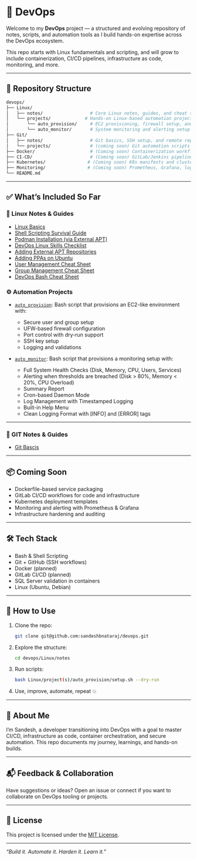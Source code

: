 # 🚀 DevOps

Welcome to my **DevOps** project — a structured and evolving repository of notes, scripts, and automation tools as I build hands-on expertise across the DevOps ecosystem.

This repo starts with Linux fundamentals and scripting, and will grow to include containerization, CI/CD pipelines, infrastructure as code, monitoring, and more.

---

## 📂 Repository Structure

```bash
devops/
├── Linux/
│   ├── notes/                  # Core Linux notes, guides, and cheat sheets
│   └── projects/             # Hands-on Linux-based automation projects
│       └── auto_provision/     # EC2 provisioning, firewall setup, and SSH hardening
│       └── auto_monitor/       # System monitoring and alerting setup
├── Git/
│   ├── notes/                  # Git basics, SSH setup, and remote repo management
│   └── projects/               # (coming soon) Git automation scripts and workflows
├── Docker/                     # (Coming soon) Containerization workflows
├── CI-CD/                      # (Coming soon) GitLab/Jenkins pipelines and automation
├── Kubernetes/                # (Coming soon) K8s manifests and cluster experiments
├── Monitoring/                # (Coming soon) Prometheus, Grafana, logging setup
└── README.md
```

---

## ✅ What’s Included So Far


### 🔧 Linux Notes & Guides

- [Linux Basics](Linux/notes/Linux_basics.md)
- [Shell Scripting Survival Guide](Linux/notes/shell_scripting_survival_guide.md)
- [Podman Installation (via External APT)](Linux/notes/podman_installation_guide.md)
- [DevOps Linux Skills Checklist](Linux/notes/devops_linux_skills_checklist.md)
- [Adding External APT Repositories](Linux/notes/add_external_apt_repo_guide.md)
- [Adding PPAs on Ubuntu](Linux/notes/add_ppa_ubuntu_guide.md)
- [User Management Cheat Sheet](Linux/notes/linux_user_mgmt_cheatsheet.md)
- [Group Management Cheat Sheet](Linux/notes/linux_group_mgmt_cheatsheet.md)
- [DevOps Bash Cheat Sheet](Linux/notes/devOps_bash_cheat_sheet.md)


### ⚙️ Automation Projects
- [`auto_provision`](Linux/projects/auto_provision/setup.sh): Bash script that provisions an EC2-like environment with:
  - Secure user and group setup
  - UFW-based firewall configuration
  - Port control with dry-run support
  - SSH key setup
  - Logging and validations

- [`auto_monitor`](Linux/projects/auto_monitor/setup.sh): Bash script that provisions a monitoring setup with:
  - Full System Health Checks (Disk, Memory, CPU, Users, Services)
  - Alerting when thresholds are breached (Disk > 80%, Memory < 20%, CPU Overload)
  - Summary Report
  - Cron-based Daemon Mode
  - Log Management with Timestamped Logging
  - Built-in Help Menu
  - Clean Logging Format with [INFO] and [ERROR] tags

---

### 🔧 GIT Notes & Guides

   - [Git Bascis](Git/notes/basic_commands.md)

---

## 📦 Coming Soon

- Dockerfile-based service packaging
- GitLab CI/CD workflows for code and infrastructure
- Kubernetes deployment templates
- Monitoring and alerting with Prometheus & Grafana
- Infrastructure hardening and auditing

---

## 🛠️ Tech Stack

- Bash & Shell Scripting
- Git + GitHub (SSH workflows)
- Docker (planned)
- GitLab CI/CD (planned)
- SQL Server validation in containers
- Linux (Ubuntu, Debian)

---

## 📌 How to Use

1. Clone the repo:
   ```bash
   git clone git@github.com:sandeshbnataraj/devops.git
   ```

2. Explore the structure:
   ```bash
   cd devops/Linux/notes
   ```

3. Run scripts:
   ```bash
   bash Linux/project(s)/auto_provision/setup.sh --dry-run
   ```

4. Use, improve, automate, repeat 💥

---

## 👋 About Me

I’m Sandesh, a developer transitioning into DevOps with a goal to master CI/CD, infrastructure as code, container orchestration, and secure automation. This repo documents my journey, learnings, and hands-on builds.

---

## 📬 Feedback & Collaboration

Have suggestions or ideas? Open an issue or connect if you want to collaborate on DevOps tooling or projects.

---

## 📖 License

This project is licensed under the [MIT License](LICENSE).

---

_“Build it. Automate it. Harden it. Learn it.”_
